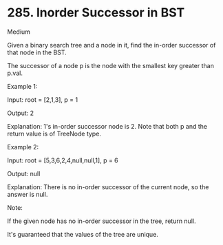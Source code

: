 # 285. Inorder Successor in BST

Medium


Given a binary search tree and a node in it, find the in-order successor of that node in the BST.

The successor of a node p is the node with the smallest key greater than p.val.

 

Example 1:


Input: root = [2,1,3], p = 1

Output: 2

Explanation: 1's in-order successor node is 2. Note that both p and the return value is of TreeNode type.

Example 2:


Input: root = [5,3,6,2,4,null,null,1], p = 6

Output: null

Explanation: There is no in-order successor of the current node, so the answer is null.
 

Note:

If the given node has no in-order successor in the tree, return null.

It's guaranteed that the values of the tree are unique.
